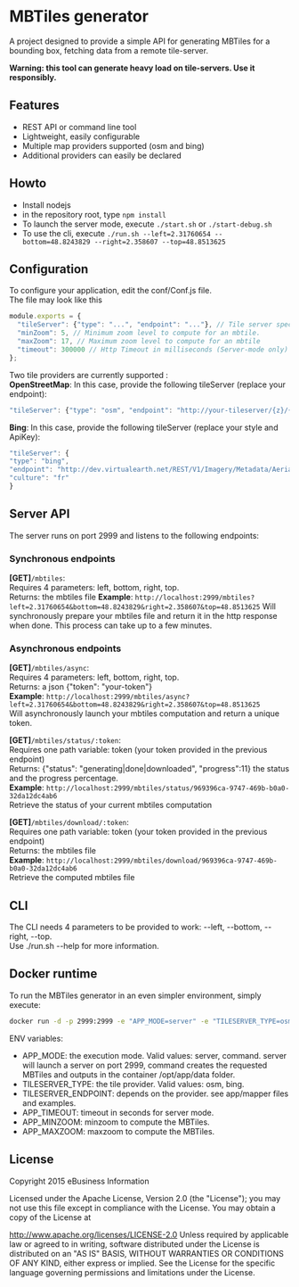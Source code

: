 # MBTiles generator

A project designed to provide a simple API for generating MBTiles for a bounding box, fetching data from a remote tile-server.

**Warning: this tool can generate heavy load on tile-servers. Use it responsibly.**

## Features
 * REST API or command line tool
 * Lightweight, easily configurable
 * Multiple map providers supported (osm and bing)
 * Additional providers can easily be declared
 
## Howto
 * Install nodejs
 * in the repository root, type ``npm install``
 * To launch the server mode, execute ``./start.sh`` or ``./start-debug.sh``
 * To use the cli, execute ``./run.sh --left=2.31760654 --bottom=48.8243829 --right=2.358607 --top=48.8513625``

## Configuration
To configure your application, edit the conf/Conf.js file.  
The file may look like this
```javascript
module.exports = {
  "tileServer": {"type": "...", "endpoint": "..."}, // Tile server specs
  "minZoom": 5, // Minimum zoom level to compute for an mbtile.
  "maxZoom": 17, // Maximum zoom level to compute for an mbtile
  "timeout": 300000 // Http Timeout in milliseconds (Server-mode only)
};
```
Two tile providers are currently supported :  
**OpenStreetMap**:
In this case, provide the following tileServer (replace your endpoint):  
```javascript
"tileServer": {"type": "osm", "endpoint": "http://your-tileserver/{z}/{x}/{y}.png"}
```
**Bing**:
In this case, provide the following tileServer (replace your style and ApiKey):  
```javascript
"tileServer": {
"type": "bing", 
"endpoint": "http://dev.virtualearth.net/REST/V1/Imagery/Metadata/Aerial?mapVersion=v1&output=json&key=myApiKey",
"culture": "fr"
}
```

## Server API
The server runs on port 2999 and listens to the following endpoints:

### Synchronous endpoints 
**[GET]**``/mbtiles``:  
Requires 4 parameters: left, bottom, right, top.  
Returns: the mbtiles file
**Example**: ``http://localhost:2999/mbtiles?left=2.31760654&bottom=48.8243829&right=2.358607&top=48.8513625``
Will synchronously prepare your mbtiles file and return it in the http response when done. This process can take up to a few minutes.


### Asynchronous endpoints  
**[GET]**``/mbtiles/async``:  
Requires 4 parameters: left, bottom, right, top.  
Returns: a json {"token": "your-token"}  
**Example**: ``http://localhost:2999/mbtiles/async?left=2.31760654&bottom=48.8243829&right=2.358607&top=48.8513625``  
Will asynchronously launch your mbtiles computation and return a unique token.  

**[GET]**``/mbtiles/status/:token``:  
Requires one path variable: token (your token provided in the previous endpoint)  
Returns: {"status": "generating|done|downloaded", "progress":11} the status and the progress percentage.  
**Example**: ``http://localhost:2999/mbtiles/status/969396ca-9747-469b-b0a0-32da12dc4ab6``  
Retrieve the status of your current mbtiles computation  

**[GET]**``/mbtiles/download/:token``:  
Requires one path variable: token (your token provided in the previous endpoint)  
Returns: the mbtiles file  
**Example**: ``http://localhost:2999/mbtiles/download/969396ca-9747-469b-b0a0-32da12dc4ab6``  
Retrieve the computed mbtiles file  


## CLI
The CLI needs 4 parameters to be provided to work: --left, --bottom, --right, --top.  
Use ./run.sh --help for more information.

## Docker runtime
To run the MBTiles generator in an even simpler environment, simply execute:  

```sh
docker run -d -p 2999:2999 -e "APP_MODE=server" -e "TILESERVER_TYPE=osm" -e "TILESERVER_ENDPOINT=http://mytileserver.org/{z}/{x}/{y}.png" -e "APP_TIMEOUT=300" -e "APP_MINZOOM=3" -e "APP_MAXZOOM=16" mapsquare/mbtiles-generator-server
```

ENV variables:  
 * APP_MODE: the execution mode. Valid values: server, command. server will launch a server on port 2999, command creates the requested MBTiles and outputs in the container /opt/app/data folder.
 * TILESERVER_TYPE: the tile provider. Valid values: osm, bing.    
 * TILESERVER_ENDPOINT: depends on the provider. see app/mapper files and examples.
 * APP_TIMEOUT: timeout in seconds for server mode.
 * APP_MINZOOM: minzoom to compute the MBTiles.
 * APP_MAXZOOM: maxzoom to compute the MBTiles.

## License

Copyright 2015 eBusiness Information

Licensed under the Apache License, Version 2.0 (the "License"); you may not use this file except in compliance with the License. You may obtain a copy of the License at

   http://www.apache.org/licenses/LICENSE-2.0
Unless required by applicable law or agreed to in writing, software distributed under the License is distributed on an "AS IS" BASIS, WITHOUT WARRANTIES OR CONDITIONS OF ANY KIND, either express or implied. See the License for the specific language governing permissions and limitations under the License.
